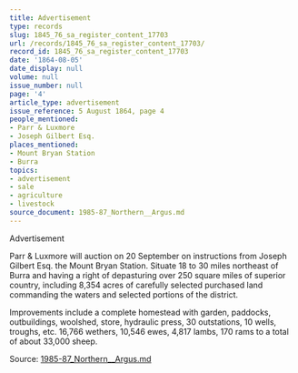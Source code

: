 ```yaml
---
title: Advertisement
type: records
slug: 1845_76_sa_register_content_17703
url: /records/1845_76_sa_register_content_17703/
record_id: 1845_76_sa_register_content_17703
date: '1864-08-05'
date_display: null
volume: null
issue_number: null
page: '4'
article_type: advertisement
issue_reference: 5 August 1864, page 4
people_mentioned:
- Parr & Luxmore
- Joseph Gilbert Esq.
places_mentioned:
- Mount Bryan Station
- Burra
topics:
- advertisement
- sale
- agriculture
- livestock
source_document: 1985-87_Northern__Argus.md
---
```


Advertisement

Parr & Luxmore will auction on 20 September on instructions from Joseph Gilbert Esq. the Mount Bryan Station.  Situate 18 to 30 miles northeast of Burra and having a right of depasturing over 250 square miles of superior country, including 8,354 acres of carefully selected purchased land commanding the waters and selected portions of the district.

Improvements include a complete homestead with garden, paddocks, outbuildings, woolshed, store, hydraulic press, 30 outstations, 10 wells, troughs, etc.  16,766 wethers, 10,546 ewes, 4,817 lambs, 170 rams to a total of about 33,000 sheep.

Source: [1985-87_Northern__Argus.md](/downloads/markdown/1985-87_Northern__Argus.md)

